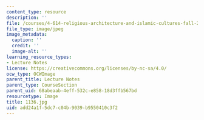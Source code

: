 ```yaml
---
content_type: resource
description: ''
file: /courses/4-614-religious-architecture-and-islamic-cultures-fall-2002/add24a1f5dc7c04b9039b9550410c3f2_1136.jpg
file_type: image/jpeg
image_metadata:
  caption: ''
  credit: ''
  image-alt: ''
learning_resource_types:
- Lecture Notes
license: https://creativecommons.org/licenses/by-nc-sa/4.0/
ocw_type: OCWImage
parent_title: Lecture Notes
parent_type: CourseSection
parent_uid: 68abeaab-4eff-532c-e858-18d3ffb567bd
resourcetype: Image
title: 1136.jpg
uid: add24a1f-5dc7-c04b-9039-b9550410c3f2
---
```


